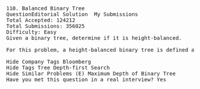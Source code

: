 <pre>
110. Balanced Binary Tree  
QuestionEditorial Solution  My Submissions
Total Accepted: 124212
Total Submissions: 356025
Difficulty: Easy
Given a binary tree, determine if it is height-balanced.

For this problem, a height-balanced binary tree is defined as a binary tree in which the depth of the two subtrees of every node never differ by more than 1.

Hide Company Tags Bloomberg
Hide Tags Tree Depth-first Search
Hide Similar Problems (E) Maximum Depth of Binary Tree
Have you met this question in a real interview? Yes  
</pre>
